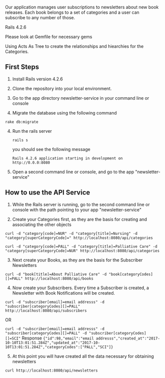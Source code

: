 Our application manages user subscriptions to newsletters about new book releases.
Each book belongs to a set of categories and a user can subscribe to any number of those.



Rails 4.2.6

Please look at Gemfile for necessary gems

Using Acts As Tree to create the relationships and hiearchies for the Categories.


## First Steps

1. Install Rails version 4.2.6

2. Clone the repository into your local environment.

3. Go to the app directory newsletter-service in your command line or console

4. Migrate the database using the following command

`rake db:migrate`

4. Run the rails server 
 

    `rails s`
    
    you should see the following message
    
    `Rails 4.2.6 application starting in development on http://0.0.0:8080`

5. Open a second command line or console, and go to the app "newsletter-service"

## How to use the API Service

1. While the Rails server is running, go to the second command line or console with the path pointing to your app "newsletter-service"

2. Create your Categories first, as they are the basis for creating and associating the other objects

`curl -d "category[code]=NUR" -d "category[title]=Nursing" -d "category[superCategoryCode]=" http://localhost:8080/api/categories`

`curl -d "category[code]=PALL" -d "category[title]=Palliative Care" -d "category[superCategoryCode]=NUR" http://localhost:8080/api/categories`


3. Next create your Books, as they are the basis for the Subscriber Newsletters


`curl -d "book[title]=About Palliative Care" -d "book[categoryCodes][]=PALL" http://localhost:8080/api/books`




4. Now create your Subscribers.  Every time a Subscriber is created, a Newsletter with Book Notifications will be created.  

 
`curl -d "subscriber[email]=email addresss" -d "subscriber[categoryCodes][]=PALL" http://localhost:8080/api/subscribers`


OR


`curl -d "subscriber[email]=email addresss" -d "subscriber[categoryCodes][]=PALL" -d "subscriber[categoryCodes][]=SCI"`
Response
`{"id":98,"email":"email addresss","created_at":"2017-10-10T13:01:51.284Z","updated_at":"2017-10-10T13:01:51.284Z","categoryCodes":["PALL","SCI"]}`


5. At this point you will have created all the data necessary for obtaining newsletters


`curl http://localhost:8080/api/newsletters`



















